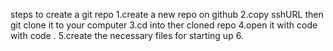 steps to create a git repo
1.create a new repo on github
2.copy sshURL then git clone it to your computer
3.cd into ther cloned repo
4.open it with code with code .
5.create the necessary files for starting up
6.